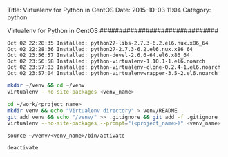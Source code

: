 Title: Virtualenv for Python in CentOS
Date: 2015-10-03 11:04
Category: python

Virtualenv for Python in CentOS
###############################

```log
Oct 02 22:28:35 Installed: python27-libs-2.7.3-6.2.el6.nux.x86_64
Oct 02 22:28:36 Installed: python27-2.7.3-6.2.el6.nux.x86_64
Oct 02 23:56:57 Installed: python-devel-2.6.6-64.el6.x86_64
Oct 02 23:56:58 Installed: python-virtualenv-1.10.1-1.el6.noarch
Oct 02 23:57:03 Installed: python-virtualenv-clone-0.2.4-1.el6.noarch
Oct 02 23:57:04 Installed: python-virtualenvwrapper-3.5-2.el6.noarch
```

```sh
mkdir ~/venv && cd ~/venv
virtualenv --no-site-packages <venv_name>
```

```sh
cd ~/work/<project_name>
mkdir venv && echo "Virtualenv directory" > venv/README
git add venv && echo "/venv/" >> .gitignore && git add -f .gitignore
virtualenv --no-site-packages --prompt="(<project_name>)" <venv_name>

```

```
source ~/venv/<venv_name>/bin/activate
```
```
deactivate
```
